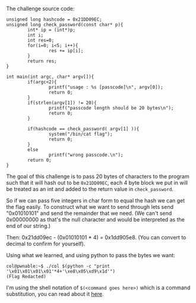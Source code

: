 The challenge source code:
```
unsigned long hashcode = 0x21DD09EC;
unsigned long check_password(const char* p){
        int* ip = (int*)p;
        int i;
        int res=0;
        for(i=0; i<5; i++){
                res += ip[i];
        }
        return res;
}

int main(int argc, char* argv[]){
        if(argc<2){
                printf("usage : %s [passcode]\n", argv[0]);
                return 0;
        }
        if(strlen(argv[1]) != 20){
                printf("passcode length should be 20 bytes\n");
                return 0;
        }

        if(hashcode == check_password( argv[1] )){
                system("/bin/cat flag");
                return 0;
        }
        else
                printf("wrong passcode.\n");
        return 0;
}
```
The goal of this challenge is to pass 20 bytes of characters to the program such that
it will hash out to be `0x21DD09EC`, each 4 byte block we put in will be treated as an int and added
to the return value in `check_password`.

So if we can pass five integers in char form to equal the hash we can get the flag easily. To construct what we want to send
through lets send "0x01010101" and send the remainder that we need. (We can't send 0x00000000 as that's the null character and would be interpreted as the end of our string.) 

Then: 0x21dd09ec - (0x01010101 * 4) = 0x1dd905e8. (You can convert to decimal to confirm for yourself).

Using what we learned, and using python to pass the bytes we want:
```
col@pwnable:~$ ./col $(python -c "print '\x01\x01\x01\x01'*4+'\xe8\x05\xd9\x1d'")
(Flag Redacted)
```
I'm using the shell notation of `$(<command goes here>)` which is a command substitution, you can read about it [here](https://superuser.com/questions/935374/difference-between-and-in-a-shell-script).
